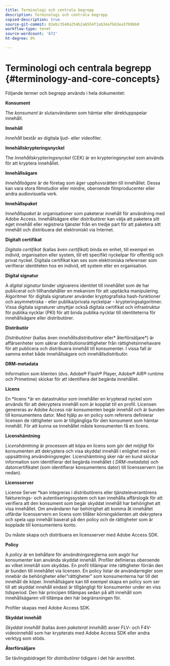 ```yaml
---
title: Terminologi och centrala begrepp
description: Terminologi och centrala begrepp
copied-description: true
source-git-commit: 02ebc3548a254b2a6554f1ab34afbb3ea5f09bb8
workflow-type: tm+mt
source-wordcount: '672'
ht-degree: 0%

---
```


# Terminologi och centrala begrepp {#terminology-and-core-concepts}

Följande termer och begrepp används i hela dokumentet:

**Konsument**

The *konsument* är slutanvändaren som hämtar eller direktuppspelar innehåll.

**Innehåll**

*Innehåll* består av digitala ljud- eller videofiler.

**Innehållskrypteringsnyckel**

The *Innehållskrypteringsnyckel* (CEK) är en krypteringsnyckel som används för att kryptera innehållet.

**Innehållsägare**

*Innehållsägare* är de företag som äger upphovsrätten till innehållet. Dessa kan vara stora filmstudior eller mindre, oberoende filmproducenter eller andra audiovisuella verk.

**Innehållspaket**

*Innehållspaket* är organisationer som paketerar innehåll för användning med Adobe Access. Innehållsägare eller distributörer kan välja att paketera sitt eget innehåll eller registrera tjänster från en tredje part för att paketera sitt innehåll och distribuera det elektroniskt via Internet.

**Digitalt certifikat**

*Digitala certifikat* (kallas även *certifikat*) binda en enhet, till exempel en individ, organisation eller system, till ett specifikt nyckelpar för offentlig och privat nyckel. Digitala certifikat kan ses som elektroniska referenser som verifierar identiteten hos en individ, ett system eller en organisation.

**Digital signatur**

A *digital signatur* binder utgivarens identitet till innehållet som de har publicerat och tillhandahåller en mekanism för att upptäcka manipulering. Algoritmer för digitala signaturer använder kryptografiska hash-funktioner och asymmetriska - eller publika/privata nyckelpar - krypteringsalgoritmer. Vissa digitala signaturer utnyttjar också digitala certifikat och infrastruktur för publika nycklar (PKI) för att binda publika nycklar till identiteterna för innehållsägare eller distributörer.

**Distributör**

*Distributörer* (kallas även *innehållsdistributörer* eller* återförsäljare*) är affärsenheter som säkrar distributionsrättigheter från rättighetsinnehavare för att publicera och distribuera innehåll till konsumenter. I vissa fall är samma enhet både innehållsägare och innehållsdistributör.

**DRM-metadata**

Information som klienten (dvs. Adobe® Flash® Player, Adobe® AIR® runtime och Primetime) skickar för att identifiera det begärda innehållet.

**Licens**

En *licens *är en datastruktur som innehåller en krypterad nyckel som används för att dekryptera innehåll som är kopplat till en profil. Licensen genereras av Adobe Access när konsumenten begär innehåll och är bunden till konsumentens dator. Med hjälp av en policy som referens definierar licensen de rättigheter som är tillgängliga för den konsument som hämtar innehåll. För att kunna se innehållet måste konsumenten få en licens.

**Licenshämtning**

*Licenshämtning* är processen att köpa en licens som gör det möjligt för konsumenten att dekryptera och visa skyddat innehåll i enlighet med en uppsättning användningsregler. Licenshämtning sker när en kund skickar information som identifierar det begärda innehållet ( *DRM-metadata*) och datorcertifikatet (som identifierar konsumentens dator) till licensservern (se nedan).

**Licensserver**

License Server *kan integreras i distributörens eller tjänsteleverantörens fakturerings- och autentiseringssystem och kan innehålla affärslogik för att verifiera att den konsument som begär skyddat innehåll har behörighet att visa innehållet. Om användaren har behörighet att komma åt innehållet utfärdar licensservern en licens som tillåter körningsklienten att dekryptera och spela upp innehåll baserat på den policy och de rättigheter som är kopplade till konsumentens konto.

Du måste skapa och distribuera en licensserver med Adobe Access SDK.

**Policy**

A *policy* är en behållare för användningsreglerna som avgör hur konsumenter kan använda skyddat innehåll. Profiler definieras oberoende av vilket innehåll som skyddas. En profil tillämpar inte rättigheter förrän den är bunden till innehållet via licensen. En policy listar de användarregler som innebär de behörigheter eller&quot;rättigheter&quot; som konsumenterna har till det innehåll de köper. Innehållsägare kan till exempel skapa en policy som ser till att skyddat innehåll endast är tillgängligt för konsumenter under en viss tidsperiod. Den här principen tillämpas sedan på allt innehåll som innehållsägaren vill tillämpa den här begränsningen för.

Profiler skapas med Adobe Access SDK.

**Skyddat innehåll**

*Skyddat innehåll* (kallas även *paketerat innehåll*) avser FLV- och F4V-videoinnehåll som har krypterats med Adobe Access SDK eller andra verktyg som stöds.

**Återförsäljare**

Se tävlingsbidraget för *distributörer* tidigare i det här avsnittet.
